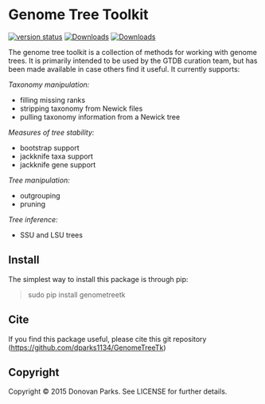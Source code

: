 # Genome Tree Toolkit

[![version status](https://img.shields.io/pypi/v/genometreetk.svg)](https://pypi.python.org/pypi/genometreetk)
[![Downloads](https://pepy.tech/badge/genometreetk)](https://pepy.tech/project/genometreetk)
[![Downloads](https://pepy.tech/badge/genometreetk/month)](https://pepy.tech/project/genometreetk/month)

The genome tree toolkit is a collection of methods for working with genome trees. It is primarily intended to be used by the GTDB curation team, but has been made available in case others find it useful. It currently supports:

<i>Taxonomy manipulation:</i>
* filling missing ranks
* stripping taxonomy from Newick files
* pulling taxonomy information from a Newick tree

<i>Measures of tree stability:</i>
* bootstrap support
* jackknife taxa support
* jackknife gene support

<i>Tree manipulation:</i>
* outgrouping
* pruning

<i>Tree inference:</i>
* SSU and LSU trees

## Install

The simplest way to install this package is through pip:
> sudo pip install genometreetk

## Cite

If you find this package useful, please cite this git repository (https://github.com/dparks1134/GenomeTreeTk)

## Copyright

Copyright © 2015 Donovan Parks. See LICENSE for further details.
